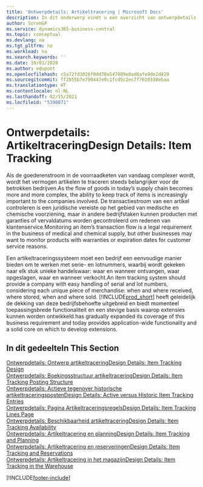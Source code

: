```yaml
---
title: 'Ontwerpdetails: Artikeltracering | Microsoft Docs'
description: In dit onderwerp vindt u een overzicht van ontwerpdetails voor artikeltracering.
author: SorenGP
ms.service: dynamics365-business-central
ms.topic: conceptual
ms.devlang: na
ms.tgt_pltfrm: na
ms.workload: na
ms.search.keywords: ''
ms.date: 10/01/2020
ms.author: edupont
ms.openlocfilehash: c5a72fd3026f0dd78a547809e0ad6afe9de2d420
ms.sourcegitcommit: ff2b55b7e790447e0c1fcd5c2ec7f7610338ebaa
ms.translationtype: HT
ms.contentlocale: nl-NL
ms.lasthandoff: 02/15/2021
ms.locfileid: "5390871"
---
```

# <a name="design-details-item-tracking"></a><span data-ttu-id="c7cc5-103">Ontwerpdetails: Artikeltracering</span><span class="sxs-lookup"><span data-stu-id="c7cc5-103">Design Details: Item Tracking</span></span>
<span data-ttu-id="c7cc5-104">Als de goederenstroom in de voorraadketen van vandaag complexer wordt, wordt het vermogen artikelen te traceren steeds belangrijker voor de betrokken bedrijven.</span><span class="sxs-lookup"><span data-stu-id="c7cc5-104">As the flow of goods in today’s supply chain becomes more and more complex, the ability to keep track of items is increasingly important to the companies involved.</span></span> <span data-ttu-id="c7cc5-105">De transactiestroom van een artikel controleren is een juridische vereiste op het gebied van medische en chemische voorziening, maar in andere bedrijfstaken kunnen producten met garanties of vervaldatums worden gecontroleerd om redenen van klantenservice.</span><span class="sxs-lookup"><span data-stu-id="c7cc5-105">Monitoring an item’s transaction flow is a legal requirement in the business of medical and chemical supply, but other businesses may want to monitor products with warranties or expiration dates for customer service reasons.</span></span>  

<span data-ttu-id="c7cc5-106">Een artikeltraceringssysteem moet een bedrijf een eenvoudige manier bieden om te werken met serie- en lotnummers, waarbij wordt gekeken naar elk stuk unieke handelswaar: waar en wanneer ontvangen, waar opgeslagen, waar en wanneer verkocht.</span><span class="sxs-lookup"><span data-stu-id="c7cc5-106">An item tracking system should provide a company with easy handling of serial and lot numbers, considering each unique piece of merchandise: when and where received, where stored, when and where sold.</span></span> [!INCLUDE[prod_short](includes/prod_short.md)] <span data-ttu-id="c7cc5-107">heeft geleidelijk de dekking van deze bedrijfsbehoefte uitgebreid en biedt momenteel toepassingsbrede functionaliteit en een stevige basis waarop extensies kunnen worden ontwikkeld.</span><span class="sxs-lookup"><span data-stu-id="c7cc5-107">has gradually expanded its coverage of this business requirement and today provides application-wide functionality and a solid core on which to develop extensions.</span></span>  

## <a name="in-this-section"></a><span data-ttu-id="c7cc5-108">In dit gedeelte</span><span class="sxs-lookup"><span data-stu-id="c7cc5-108">In This Section</span></span>  
[<span data-ttu-id="c7cc5-109">Ontwerpdetails: Ontwerp artikeltracering</span><span class="sxs-lookup"><span data-stu-id="c7cc5-109">Design Details: Item Tracking Design</span></span>](design-details-item-tracking-design.md)  
[<span data-ttu-id="c7cc5-110">Ontwerpdetails: Boekingsstructuur artikeltracering</span><span class="sxs-lookup"><span data-stu-id="c7cc5-110">Design Details: Item Tracking Posting Structure</span></span>](design-details-item-tracking-posting-structure.md)  
[<span data-ttu-id="c7cc5-111">Ontwerpdetails: Actieve tegenover historische artikeltraceringsposten</span><span class="sxs-lookup"><span data-stu-id="c7cc5-111">Design Details: Active versus Historic Item Tracking Entries</span></span>](design-details-active-versus-historic-item-tracking-entries.md)  
[<span data-ttu-id="c7cc5-112">Ontwerpdetails: Pagina Artikeltraceringsregels</span><span class="sxs-lookup"><span data-stu-id="c7cc5-112">Design Details: Item Tracking Lines Page</span></span>](design-details-item-tracking-lines-window.md)  
[<span data-ttu-id="c7cc5-113">Ontwerpdetails: Beschikbaarheid artikeltracering</span><span class="sxs-lookup"><span data-stu-id="c7cc5-113">Design Details: Item Tracking Availability</span></span>](design-details-item-tracking-availability.md)  
[<span data-ttu-id="c7cc5-114">Ontwerpdetails: Artikeltracering en planning</span><span class="sxs-lookup"><span data-stu-id="c7cc5-114">Design Details: Item Tracking and Planning</span></span>](design-details-item-tracking-and-planning.md)  
[<span data-ttu-id="c7cc5-115">Ontwerpdetails: Artikeltracering en reserveringen</span><span class="sxs-lookup"><span data-stu-id="c7cc5-115">Design Details: Item Tracking and Reservations</span></span>](design-details-item-tracking-and-reservations.md)  
[<span data-ttu-id="c7cc5-116">Ontwerpdetails: Artikeltracering in het magazijn</span><span class="sxs-lookup"><span data-stu-id="c7cc5-116">Design Details: Item Tracking in the Warehouse</span></span>](design-details-item-tracking-in-the-warehouse.md)


[!INCLUDE[footer-include](includes/footer-banner.md)]